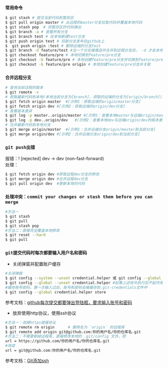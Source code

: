 ### `常用命令`
```bash
$ git stash # 提交当前代码到暂存区
$ git pull origin master # 从远程的master分支拉取代码并覆盖本地代码
$ git stash pop  # 将暂存区的代码弹出
$ git branch -a # 查看所有分支
$ git branch test # 在本地新建test分支
$ git push origin test # 将新分支发布在github上
$  git push origin :test # 删除远端的分支test
$ git branch -d feature/test #当一个分支被推送并合并到远程分支后， -d 才会本地删除该分支。 如果一个分支还没有被推送或者合并，那么可以使用 -D 强制删除它
$ git checkout feature/pre # 本地切换到feature/pre分支
$ git checkout -b feature/pre # 本地创建feature/pre分支并切换到feature/pre分支 相当于git branch feature/pre 和 git checkout feature/pre的集合
$ git checkout -b feature/pre origin # 本地创建feature/pre分支并关联
```

### `合并远程分支`
```bash
# 查询当前远程的版本
$ git remote -v
# 获取最新代码到本地(本地当前分支为[branch]，获取的远端的分支为[origin/branch])
$ git fetch origin master  #[示例1：获取远端的origin/master分支]
$ git fetch origin dev #[示例2：获取远端的origin/dev分支]
# 查看版本差异
$ git log -p master..origin/master #[示例1：查看本地master与远端origin/master的版本差异]
$ git log -p dev..origin/dev   #[示例2：查看本地dev与远端origin/dev的版本差异]
# 合并最新代码到本地分支
$ git merge origin/master  #[示例1：合并远端分支origin/master到当前分支]
$ git merge origin/dev #[示例2：合并远端分支origin/dev到当前分支]
```

### `git push出错`
报错：! [rejected] dev -> dev (non-fast-forward) <br>
处理：
```bash
$ git fetch origin dev #获取远程dev分支的修改
$ git merge origin dev #合并远程dev分支
$ git pull origin dev  #更新本地的代码
```

### `处理冲突：commit your changes or stash them before you can merge`
```bash
#方法一
$ git stash
$ git pull
$ git stash pop
#方法二：直接完全覆盖本地修改
$ git reset --hard
$ git pull
```

### `git提交代码时每次都要输入用户名和密码`
* 关闭弹窗并配置账户缓存
```bash
#关闭弹窗
$ git config --system --unset credential.helper 或 git config --global --unset credential.helper  
$ git config --global --unset credential.helper #如果上述命令执行后不起作用，再执行该命令
#缓存账号密码，第一次输入过后，账号和密码会被缓存到.git-credentials文件中
$ git config --global credential.helper store
```
参考文档：[github每次提交都要弹出登陆框，要求输入账号和密码](https://www.jianshu.com/p/912fe8c95908)
* 放弃使用http协议，使用ssh协议
```bash
#方法一：改掉https链接协议
$ git remote rm origin      # 删除名为 `origin` 的远程库
$ git remote add origin git@github.com:你的用户名/你的仓库名.git
#方法二：不需要删掉远程库，直接修改本地的 .git/config 文件，把
url = https://github.com/你的用户名/你的仓库名.git 
#改成
url = git@github.com:你的用户名/你的仓库名.git
```
参考文档：[Git添加ssh](https://blog.csdn.net/StardustYu/article/details/89044704)